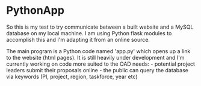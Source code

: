 # PythonApp
So this is my test to try communicate between a built website and a MySQL database on my local machine. 
I am using Python flask modules to accomplish this and I'm adapting it from an online source.

The main program is a Python code named 'app.py' which opens up a link to the website (html pages).
It is still heavily under development and I'm currently working on code more suited to the OAD needs:
    - potential project leaders submit their proposals online
    - the public can query the database via keywords (PI, project, region, taskforce, year etc)
